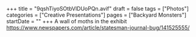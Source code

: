+++
title = "9qshTiyoSOtbVlDUoPQn.avif"
draft = false
tags = ["Photos"]
categories = ["Creative Presentations"]
pages = ["Backyard Monsters"]
startDate = ""
+++
 A wall of moths in the exhibit https://www.newspapers.com/article/statesman-journal-bug/141525555/ 
